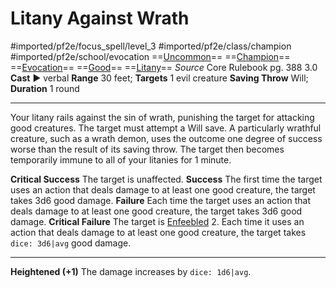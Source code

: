 # Litany Against Wrath
#imported/pf2e/focus_spell/level_3 #imported/pf2e/class/champion #imported/pf2e/school/evocation 
==[Uncommon](uncommon.md)== ==[Champion](rules/traits/champion.md)== ==[Evocation](evocation.md)== ==[Good](good.md)== ==[Litany](litany.md)==
*Source* Core Rulebook pg. 388 3.0
**Cast** ► verbal
**Range** 30 feet; **Targets** 1 evil creature
**Saving Throw** Will; **Duration** 1 round

---
Your litany rails against the sin of wrath, punishing the target for attacking good creatures. The target must attempt a Will save. A particularly wrathful creature, such as a wrath demon, uses the outcome one degree of success worse than the result of its saving throw. The target then becomes temporarily immune to all of your litanies for 1 minute.

**Critical Success** The target is unaffected.
**Success** The first time the target uses an action that deals damage to at least one good creature, the target takes 3d6 good damage.
**Failure** Each time the target uses an action that deals damage to at least one good creature, the target takes 3d6 good damage.
**Critical Failure** The target is [Enfeebled](../../../Conditions/Enfeebled.md) 2. Each time it uses an action that deals damage to at least one good creature, the target takes `dice: 3d6|avg` good damage.

<hr>

**Heightened (+1)** The damage increases by `dice: 1d6|avg`.